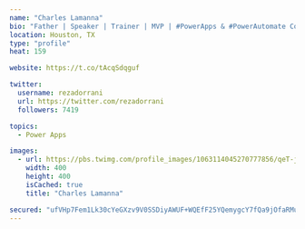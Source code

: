 ```yaml
---
name: "Charles Lamanna"
bio: "Father | Speaker | Trainer | MVP | #PowerApps & #PowerAutomate Community Super User | YouTuber Right-pointing triangle http://youtube.com/c/rezadorrani | Learn - Share - Clockwise rightwards and leftwards open circle arrows"
location: Houston, TX
type: "profile"
heat: 159

website: https://t.co/tAcqSdqguf

twitter:
  username: rezadorrani
  url: https://twitter.com/rezadorrani
  followers: 7419

topics:
  - Power Apps

images:
  - url: https://pbs.twimg.com/profile_images/1063114045270777856/qeT-jpWr_400x400.jpg
    width: 400
    height: 400
    isCached: true
    title: "Charles Lamanna"

secured: "ufVHp7Fem1Lk30cYeGXzv9V0SSDiyAWUF+WQEfF25YQemygcY7fQa9jOfaRMuhcH9uQ15Lv2mPsmCe1v4kh60IEdcgOnqsfP0uK2t/VruWbSX8m9j+Ttk2/MmkX+swdlJFBybZQ3jzjUX533jeHPh/ofQp11dg1E0bAYAw8nZPqVd/TwdTSpuNvuG4wikPvzAtI+6R4wQow6lXvt9oSY29lBUh8UA4z/CcP8zPQvv2MPLQD8jPZnnNPSBe3imHVmXwU0YUW9wQ1p2dH+KAY91t7eg3MDEFYrgdQSNFP6bFUm3NBRLBhsAI6NakZUwlhjUFxa+dYKISrqCfqycc/3f6aXeVA7UZQBgiyRJvdSc96Xk4UBRUH4dGytXHzM59n+IYblsqlIP/ZCQmZ4uQqgDDbXPckR4pvraNedoVDxkW0=;vkBFyv2+wE1oI0c0AlkIYg=="
---
```


